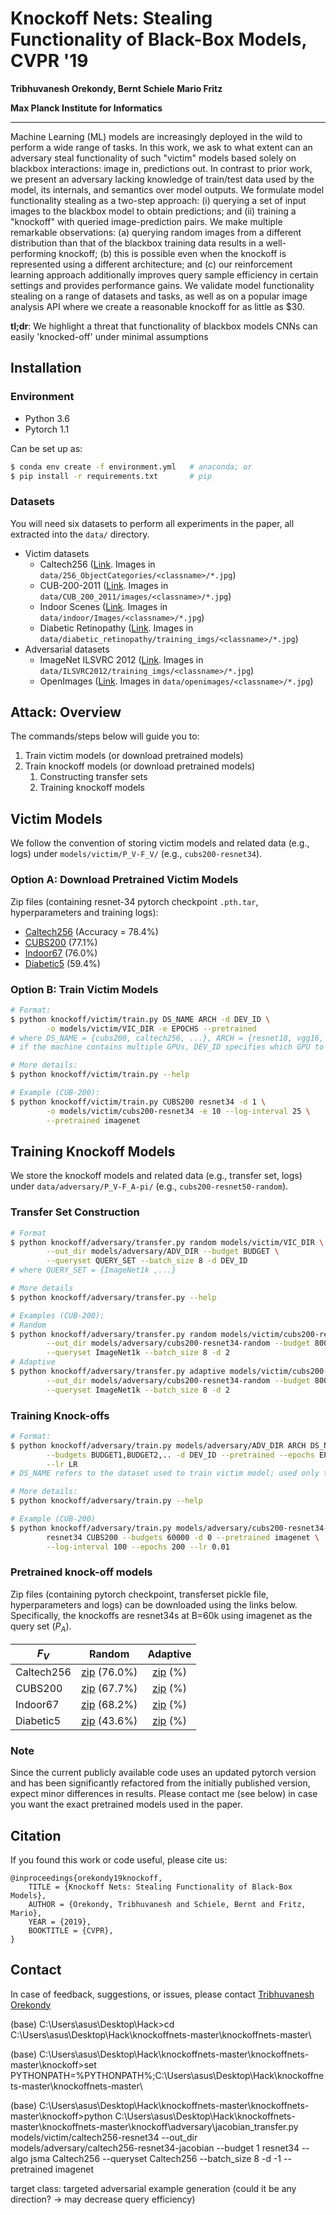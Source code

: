 # Knockoff Nets: Stealing Functionality of Black-Box Models, CVPR '19

**Tribhuvanesh Orekondy, Bernt Schiele Mario Fritz**

**Max Planck Institute for Informatics**

----

Machine Learning (ML) models are increasingly deployed in the wild to perform a wide range of tasks. 
In this work, we ask to what extent can an adversary steal functionality of such "victim" models based solely on blackbox interactions: image in, predictions out.
In contrast to prior work, we present an adversary lacking knowledge of train/test data used by the model, its internals, and semantics over model outputs.
We formulate model functionality stealing as a two-step approach: (i) querying a set of input images to the blackbox model to obtain predictions; and (ii) training a "knockoff" with queried image-prediction pairs.
We make multiple remarkable observations: (a) querying random images from a different distribution than that of the blackbox training data results in a well-performing knockoff; (b) this is possible even when the knockoff is represented using a different architecture; and (c) our reinforcement learning approach additionally improves query sample efficiency in certain settings and provides performance gains. 
We validate model functionality stealing on a range of datasets and tasks, as well as on a popular image analysis API where we create a reasonable knockoff for as little as $30.

**tl;dr**: We highlight a threat that functionality of blackbox models CNNs can easily 'knocked-off' under minimal assumptions
  

## Installation

### Environment
  * Python 3.6
  * Pytorch 1.1

Can be set up as:
```bash
$ conda env create -f environment.yml   # anaconda; or
$ pip install -r requirements.txt       # pip
```

### Datasets

You will need six datasets to perform all experiments in the paper, all extracted into the `data/` directory.
 * Victim datasets
   * Caltech256 ([Link](http://www.vision.caltech.edu/Image_Datasets/Caltech256/). Images in `data/256_ObjectCategories/<classname>/*.jpg`)
   * CUB-200-2011 ([Link](http://www.vision.caltech.edu/visipedia/CUB-200-2011.html). Images in `data/CUB_200_2011/images/<classname>/*.jpg`)
   * Indoor Scenes ([Link](http://web.mit.edu/torralba/www/indoor.html). Images in `data/indoor/Images/<classname>/*.jpg`)
   * Diabetic Retinopathy ([Link](https://www.kaggle.com/c/diabetic-retinopathy-detection). Images in `data/diabetic_retinopathy/training_imgs/<classname>/*.jpg`)
 * Adversarial datasets
   * ImageNet ILSVRC 2012 ([Link](http://image-net.org/download-images). Images in `data/ILSVRC2012/training_imgs/<classname>/*.jpg`)
   * OpenImages ([Link](https://storage.googleapis.com/openimages/web/index.html). Images in `data/openimages/<classname>/*.jpg`)

## Attack: Overview

The commands/steps below will guide you to:
  1. Train victim models (or download pretrained models)
  1. Train knockoff models (or download pretrained models)
     1. Constructing transfer sets
     1. Training knockoff models 

## Victim Models
We follow the convention of storing victim models and related data (e.g., logs) under `models/victim/P_V-F_V/` (e.g., `cubs200-resnet34`).

### Option A: Download Pretrained Victim Models

Zip files (containing resnet-34 pytorch checkpoint `.pth.tar`, hyperparameters and training logs):
  * [Caltech256](https://datasets.d2.mpi-inf.mpg.de/orekondy19cvpr/victim_models/caltech256-resnet34.zip) (Accuracy = 78.4%)
  * [CUBS200](https://datasets.d2.mpi-inf.mpg.de/orekondy19cvpr/victim_models/cubs200-resnet34.zip)  (77.1%)
  * [Indoor67](https://datasets.d2.mpi-inf.mpg.de/orekondy19cvpr/victim_models/indoor67-resnet34.zip) (76.0%)
  * [Diabetic5](https://datasets.d2.mpi-inf.mpg.de/orekondy19cvpr/victim_models/diabetic5-resnet34.zip) (59.4%)

### Option B: Train Victim Models
 
```bash
# Format:
$ python knockoff/victim/train.py DS_NAME ARCH -d DEV_ID \
        -o models/victim/VIC_DIR -e EPOCHS --pretrained
# where DS_NAME = {cubs200, caltech256, ...}, ARCH = {resnet18, vgg16, densenet161, ...}
# if the machine contains multiple GPUs, DEV_ID specifies which GPU to use

# More details:
$ python knockoff/victim/train.py --help

# Example (CUB-200):
$ python knockoff/victim/train.py CUBS200 resnet34 -d 1 \
        -o models/victim/cubs200-resnet34 -e 10 --log-interval 25 \
        --pretrained imagenet
```

## Training Knockoff Models

We store the knockoff models and related data (e.g., transfer set, logs) under `data/adversary/P_V-F_A-pi/`  (e.g., `cubs200-resnet50-random`).

### Transfer Set Construction

```bash
# Format
$ python knockoff/adversary/transfer.py random models/victim/VIC_DIR \
        --out_dir models/adversary/ADV_DIR --budget BUDGET \
        --queryset QUERY_SET --batch_size 8 -d DEV_ID
# where QUERY_SET = {ImageNet1k ,...}

# More details
$ python knockoff/adversary/transfer.py --help

# Examples (CUB-200):
# Random
$ python knockoff/adversary/transfer.py random models/victim/cubs200-resnet34 \
        --out_dir models/adversary/cubs200-resnet34-random --budget 80000 \
        --queryset ImageNet1k --batch_size 8 -d 2
# Adaptive
$ python knockoff/adversary/transfer.py adaptive models/victim/cubs200-resnet34 \
        --out_dir models/adversary/cubs200-resnet34-random --budget 80000 \
        --queryset ImageNet1k --batch_size 8 -d 2
```

### Training Knock-offs

```bash
# Format:
$ python knockoff/adversary/train.py models/adversary/ADV_DIR ARCH DS_NAME \
        --budgets BUDGET1,BUDGET2,.. -d DEV_ID --pretrained --epochs EPOCHS \
        --lr LR
# DS_NAME refers to the dataset used to train victim model; used only to evaluate on test set during training of knockoff

# More details:
$ python knockoff/adversary/train.py --help

# Example (CUB-200)
$ python knockoff/adversary/train.py models/adversary/cubs200-resnet34-random \
        resnet34 CUBS200 --budgets 60000 -d 0 --pretrained imagenet \
        --log-interval 100 --epochs 200 --lr 0.01 
```

### Pretrained knock-off models

Zip files (containing pytorch checkpoint, transferset pickle file, hyperparameters and logs) can be downloaded using the links below.
Specifically, the knockoffs are resnet34s at B=60k using imagenet as the query set ($P_A$).

| $F_V$      | Random | Adaptive |
|------------|:--------:|:----------:|
| Caltech256 | [zip](https://datasets.d2.mpi-inf.mpg.de/orekondy19cvpr/adversary_models/caltech256-resnet34-imagenet-random-60k.zip) (76.0%)   | [zip](https://datasets.d2.mpi-inf.mpg.de/orekondy19cvpr/adversary_models/caltech256-resnet34-imagenet-adaptive-60k.zip) (%)    |
| CUBS200    | [zip](https://datasets.d2.mpi-inf.mpg.de/orekondy19cvpr/adversary_models/cubs200-resnet34-imagenet-random-60k.zip) (67.7%)   | [zip](https://datasets.d2.mpi-inf.mpg.de/orekondy19cvpr/adversary_models/cubs200-resnet34-imagenet-adaptive-60k.zip) (%)     |
| Indoor67   | [zip](https://datasets.d2.mpi-inf.mpg.de/orekondy19cvpr/adversary_models/indoor67-resnet34-imagenet-random-60k.zip) (68.2%)   | [zip](https://datasets.d2.mpi-inf.mpg.de/orekondy19cvpr/adversary_models/indoor67-resnet34-imagenet-adaptive-60k.zip) (%)     |
| Diabetic5  | [zip](https://datasets.d2.mpi-inf.mpg.de/orekondy19cvpr/adversary_models/diabetic5-resnet34-imagenet-random-60k.zip) (43.6%)   | [zip](https://datasets.d2.mpi-inf.mpg.de/orekondy19cvpr/adversary_models/diabetic5-resnet34-imagenet-adaptive-60k.zip) (%)     |


### Note
Since the current publicly available code uses an updated pytorch version and has been significantly refactored from the initially published version, expect minor differences in results.
Please contact me (see below) in case you want the exact pretrained models used in the paper. 


## Citation
If you found this work or code useful, please cite us:
```
@inproceedings{orekondy19knockoff,
    TITLE = {Knockoff Nets: Stealing Functionality of Black-Box Models},
    AUTHOR = {Orekondy, Tribhuvanesh and Schiele, Bernt and Fritz, Mario},
    YEAR = {2019},
    BOOKTITLE = {CVPR},
}
```


## Contact
In case of feedback, suggestions, or issues, please contact [Tribhuvanesh Orekondy](https://tribhuvanesh.github.io/)


(base) C:\Users\asus\Desktop\Hack>cd C:\Users\asus\Desktop\Hack\knockoffnets-master\knockoffnets-master\

(base) C:\Users\asus\Desktop\Hack\knockoffnets-master\knockoffnets-master\knockoff>set PYTHONPATH=%PYTHONPATH%;C:\Users\asus\Desktop\Hack\knockoffnets-master\knockoffnets-master\

(base) C:\Users\asus\Desktop\Hack\knockoffnets-master\knockoffnets-master\knockoff>python C:\Users\asus\Desktop\Hack\knockoffnets-master\knockoffnets-master\knockoff\adversary\jacobian_transfer.py models/victim/caltech256-resnet34 --out_dir models/adversary/caltech256-resnet34-jacobian --budget 1 resnet34 --algo jsma Caltech256 --queryset Caltech256 --batch_size 8 -d -1 --pretrained imagenet


target class: targeted adversarial example generation (could it be any direction? -> may decrease query efficiency)